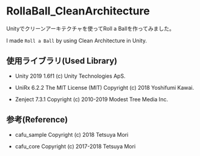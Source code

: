 # RollaBall_CleanArchitecture

Unityでクリーンアーキテクチャを使ってRoll a Ballを作ってみました。

I made `Roll a Ball` by using Clean Architecture in Unity.





## 使用ライブラリ(Used Library)

- Unity 2019 1.6f1 (c) Unity Technologies ApS.

- UniRx 6.2.2 The MIT License (MIT) Copyright (c) 2018 Yoshifumi Kawai.

- Zenject 7.3.1 Copyright (c) 2010-2019 Modest Tree Media Inc.

## 参考(Reference)

- cafu_sample Copyright (c) 2018 Tetsuya Mori

- cafu_core Copyright (c) 2017-2018 Tetsuya Mori
